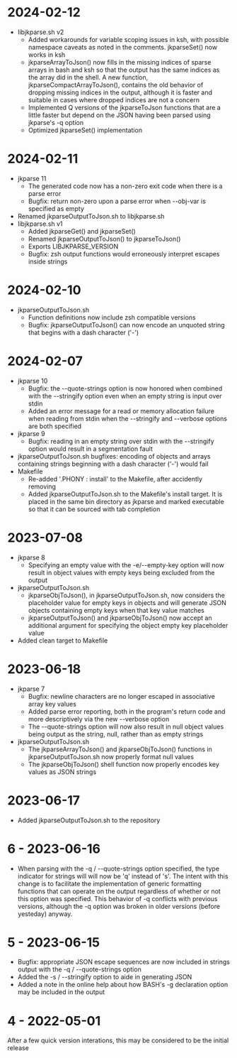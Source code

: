 2024-02-12
==========

- libjkparse.sh v2
	- Added workarounds for variable scoping issues in ksh, with possible namespace caveats as
noted in the comments.  jkparseSet() now works in ksh
	- jkparseArrayToJson() now fills in the missing indices of sparse arrays in bash and ksh so
that the output has the same indices as the array did in the shell.  A new function,
jkparseCompactArrayToJson(), contains the old behavior of dropping missing indices in the output,
although it is faster and suitable in cases where dropped indices are not a concern
	- Implemented Q versions of the jkparseToJson functions that are a little faster but depend on
the JSON having been parsed using jkparse's -q option
	- Optimized jkparseSet() implementation


2024-02-11
==========

- jkparse 11
	- The generated code now has a non-zero exit code when there is a parse error
	- Bugfix: return non-zero upon a parse error when --obj-var is specified as empty
- Renamed jkparseOutputToJson.sh to libjkparse.sh
- libjkparse.sh v1
	- Added jkparseGet() and jkparseSet()
	- Renamed jkparseOutputToJson() to jkparseToJson()
	- Exports LIBJKPARSE_VERSION
	- Bugfix: zsh output functions would erroneously interpret escapes inside strings


2024-02-10
==========

- jkparseOutputToJson.sh
	- Function definitions now include zsh compatible versions
	- Bugfix: jkparseOutputToJson() can now encode an unquoted string that begins with a dash
character ('-')


2024-02-07
==========

- jkparse 10
	- Bugfix: the --quote-strings option is now honored when combined with the --stringify option
even when an empty string is input over stdin
	- Added an error message for a read or memory allocation failure when reading from stdin when
the --stringify and --verbose options are both specified
- jkparse 9
	- Bugfix: reading in an empty string over stdin with the --stringify option would result in a
segmentation fault
- jkparseOutputToJson.sh bugfixes: encoding of objects and arrays containing strings beginning with
a dash character ('-') would fail
- Makefile
	- Re-added '.PHONY : install' to the Makefile, after accidently removing
	- Added jkparseOutputToJson.sh to the Makefile's install target.  It is placed in the same bin
directory as jkparse and marked executable so that it can be sourced with tab completion


2023-07-08
==========

- jkparse 8
	- Specifying an empty value with the -e/--empty-key option will now result in object values
with empty keys being excluded from the output
- jkparseOutputToJson.sh
	- jkparseObjToJson(), in jkparseOutputToJson.sh, now considers the placeholder value for empty
keys in objects and will generate JSON objects containing empty keys when that key value matches
	- jkparseOutputToJson() and jkparseObjToJson() now accept an additional argument for specifying
the object empty key placeholder value
- Added clean target to Makefile


2023-06-18
==========

- jkparse 7
	- Bugfix: newline characters are no longer escaped in associative array key values
	- Added parse error reporting, both in the program's return code and more descriptively via the
new --verbose option
	- The --quote-strings option will now also result in null object values being output as the string,
null, rather than as empty strings
- jkparseOutputToJson.sh
	- The jkparseArrayToJson() and jkparseObjToJson() functions in jkparseOutputToJson.sh now
properly format null values
	- The jkparseObjToJson() shell function now properly encodes key values as JSON strings


2023-06-17
==========

- Added jkparseOutputToJson.sh to the repository


6 - 2023-06-16
==============

- When parsing with the -q / --quote-strings option specified, the type indicator for strings will
will now be 'q' instead of 's'.  The intent with this change is to facilitate the implementation of
generic formatting functions that can operate on the output regardless of whether or not this
option was specified.  This behavior of -q conflicts with previous versions, although the -q option
was broken in older versions (before yesteday) anyway.


5 - 2023-06-15
==============

- Bugfix: appropriate JSON escape sequences are now included in strings output with the
-q / --quote-strings option
- Added the -s / --stringify option to aide in generating JSON
- Added a note in the online help about how BASH's -g declaration option may be included in the
output


4 - 2022-05-01
==============

After a few quick version interations, this may be considered to be the initial release
